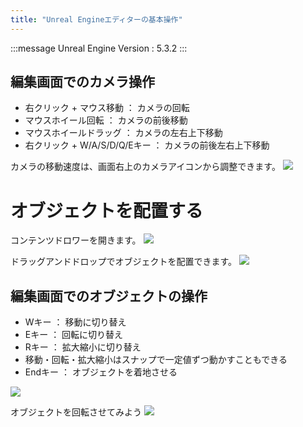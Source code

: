 ```yaml
---
title: "Unreal Engineエディターの基本操作"
---
```

:::message
Unreal Engine Version : 5.3.2
:::

## 編集画面でのカメラ操作
- 右クリック + マウス移動 ： カメラの回転
- マウスホイール回転 ： カメラの前後移動
- マウスホイールドラッグ ： カメラの左右上下移動
- 右クリック + W/A/S/D/Q/Eキー ： カメラの前後左右上下移動

カメラの移動速度は、画面右上のカメラアイコンから調整できます。
![](https://storage.googleapis.com/zenn-user-upload/86b7cbf7a4c6-20241130.png)

# オブジェクトを配置する

コンテンツドロワーを開きます。
![](https://storage.googleapis.com/zenn-user-upload/6d9118d788a5-20240113.png)

ドラッグアンドドロップでオブジェクトを配置できます。
![](https://storage.googleapis.com/zenn-user-upload/93c79280f9aa-20240702.png)

## 編集画面でのオブジェクトの操作
- Wキー ： 移動に切り替え
- Eキー ： 回転に切り替え
- Rキー ： 拡大縮小に切り替え
- 移動・回転・拡大縮小はスナップで一定値ずつ動かすこともできる
- Endキー ： オブジェクトを着地させる

![](https://storage.googleapis.com/zenn-user-upload/5565923879ad-20240113.png)

オブジェクトを回転させてみよう
![](https://storage.googleapis.com/zenn-user-upload/cf6357119852-20240702.png)